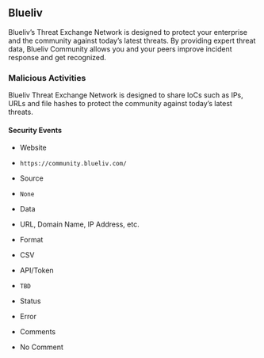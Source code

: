 ## Blueliv

Blueliv’s Threat Exchange Network is designed to protect your enterprise and the
community against today’s latest threats. By providing expert threat data,
Blueliv Community allows you and your peers improve incident response and get
recognized.

### Malicious Activities

Blueliv Threat Exchange Network is designed to share IoCs such as IPs, URLs and
file hashes to protect the community against today’s latest threats.

#### Security Events
>
* Website
 - `https://community.blueliv.com/`
* Source
 - `None`
* Data
 - URL, Domain Name, IP Address, etc.
* Format
 - CSV
* API/Token
 - `TBD`
* Status
 - Error
* Comments
 - No Comment
